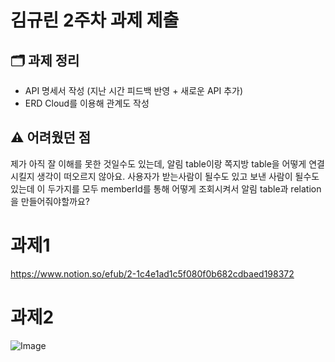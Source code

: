 # 김규린 2주차 과제 제출 


## 🗂️ 과제 정리  
- API 명세서 작성 (지난 시간 피드백 반영 + 새로운 API 추가)
- ERD Cloud를 이용해 관계도 작성 

## ⚠️ 어려웠던 점  
제가 아직 잘 이해를 못한 것일수도 있는데, 알림 table이랑 쪽지방 table을 어떻게 연결시킬지 생각이 떠오르지 않아요. 
사용자가 받는사람이 될수도 있고 보낸 사람이 될수도 있는데 이 두가지를 모두 memberId를 통해 어떻게 조회시켜서 알림 table과 relation을 만들어줘야할까요?

# 과제1
https://www.notion.so/efub/2-1c4e1ad1c5f080f0b682cdbaed198372

# 과제2
![Image](https://github.com/user-attachments/assets/b64e42df-fc4f-483d-a3c1-5e8076d461c4)
